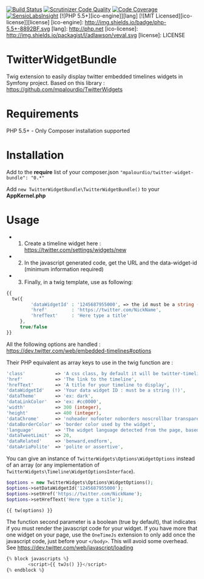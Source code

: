 [![Build Status](https://travis-ci.org/mpalourdio/TwitterWidgetBundle.svg?branch=master)](https://travis-ci.org/mpalourdio/TwitterWidgetBundle)
[![Scrutinizer Code Quality](https://scrutinizer-ci.com/g/mpalourdio/TwitterWidgetBundle/badges/quality-score.png?b=master)](https://scrutinizer-ci.com/g/mpalourdio/TwitterWidgetBundle/?branch=master)
[![Code Coverage](https://scrutinizer-ci.com/g/mpalourdio/TwitterWidgetBundle/badges/coverage.png?b=master)](https://scrutinizer-ci.com/g/mpalourdio/TwitterWidgetBundle/?branch=master)
[![SensioLabsInsight](https://insight.sensiolabs.com/projects/55cdf6c4-bdcb-423a-bd3e-20dda3f8ad13/mini.png)](https://insight.sensiolabs.com/projects/55cdf6c4-bdcb-423a-bd3e-20dda3f8ad13)
[![PHP 5.5+][ico-engine]][lang]
[![MIT Licensed][ico-license]][license]
[ico-engine]: http://img.shields.io/badge/php-5.5+-8892BF.svg
[lang]: http://php.net
[ico-license]: http://img.shields.io/packagist/l/adlawson/veval.svg
[license]: LICENSE

TwitterWidgetBundle
===================
Twig extension to easily display twitter embedded timelines widgets in Symfony project. Based on this library : https://github.com/mpalourdio/TwitterWidgets

Requirements
============
PHP 5.5+ - Only Composer installation supported

Installation
============
Add to the **require** list of your composer.json
```"mpalourdio/twitter-widget-bundle": "0.*"```

Add ```new TwitterWidgetBundle\TwitterWidgetBundle()``` to your **AppKernel.php**

Usage
=====
- 1) Create a timeline widget here : https://twitter.com/settings/widgets/new
- 2) In the javascript generated code, get the URL and the data-widget-id (minimum information required)
- 3) Finally, in a twig template, use as following: 

```php
{{ 
  tw({
         'dataWidgetId' : '1245687955000', => the id must be a string (quotes), because of long integer converted to float
         'href'         : 'https://twitter.com/NickName',
         'hrefText'     : 'Here type a title'
     },
     true/false
}}
```

All the following options are handled : https://dev.twitter.com/web/embedded-timelines#options

Their PHP equivalent as array keys to use in the twig function are  :

```php
'class'           => 'A css class, by default it will be twitter-timeline',
'href'            => 'The link to the timeline',
'hrefText'        => 'A title for your timeline to display',
'dataWidgetId'    => 'Your data widget ID : must be a string (!)',
'dataTheme'       => 'ex: dark',
'dataLinkColor'   => 'ex: #cc0000',
'width'           => 300 (integer),
'height'          => 400 (integer),
'dataChrome'      => 'noheader nofooter noborders noscrollbar transparent', => a string with options separated by a single space
'dataBorderColor' => 'border color used by the widget',
'language'        => 'The widget language detected from the page, based on the HTML lang attribute of your content. You can also set the HTML lang attribute on the embed code itself.',
'dataTweetLimit'  => 20,
'dataRelated'     => 'benward,endform',
'dataAriaPolite'  => 'polite or assertive',
```

You can give an instance of ```TwitterWidgets\Options\WidgetOptions``` instead of an array (or any implementation of ```TwitterWidgets\Timeline\WidgetOptionsInterface```).

```php
$options = new TwitterWidgets\Options\WidgetOptions();
$options->setDataWidgetId('1245687955000');
$options->setHref('https://twitter.com/NickName');
$options->setHrefText('Here type a title');

{{ tw(options) }}
```

The function second parameter is a boolean (true by default), that indicates if you must render the javascript code for your widget. If you have more that one widget on your page,
use the ```OneTimeJs``` extension to only add once the javascript code, just before your ```</body>```. This will avoid some overhead. See https://dev.twitter.com/web/javascript/loading

```php
{% block javascripts %}
        <script>{{ twJs() }}</script>
{% endblock %}
```

